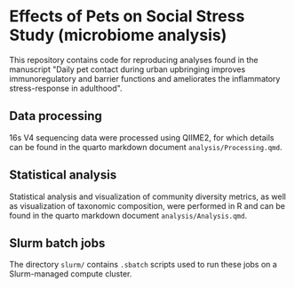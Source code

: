 # Effects of Pets on Social Stress Study (microbiome analysis)

This repository contains code for reproducing analyses found in the manuscript "Daily pet contact during urban upbringing improves immunoregulatory and barrier functions and ameliorates the inflammatory stress-response in adulthood".

## Data processing
16s V4 sequencing data were processed using QIIME2, for which details can be found in the quarto markdown document `analysis/Processing.qmd`.

## Statistical analysis
Statistical analysis and visualization of community diversity metrics, as well as visualization of taxonomic composition, were performed in R and can be found in the quarto markdown document `analysis/Analysis.qmd`.

## Slurm batch jobs
The directory `slurm/` contains `.sbatch` scripts used to run these jobs on a Slurm-managed compute cluster.

